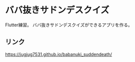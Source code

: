 # ババ抜きサドンデスクイズ

Flutter練習。
ババ抜きサドンデスクイズができるアプリを作る。

## リンク
https://jugjug7531.github.io/babanuki_suddendeath/